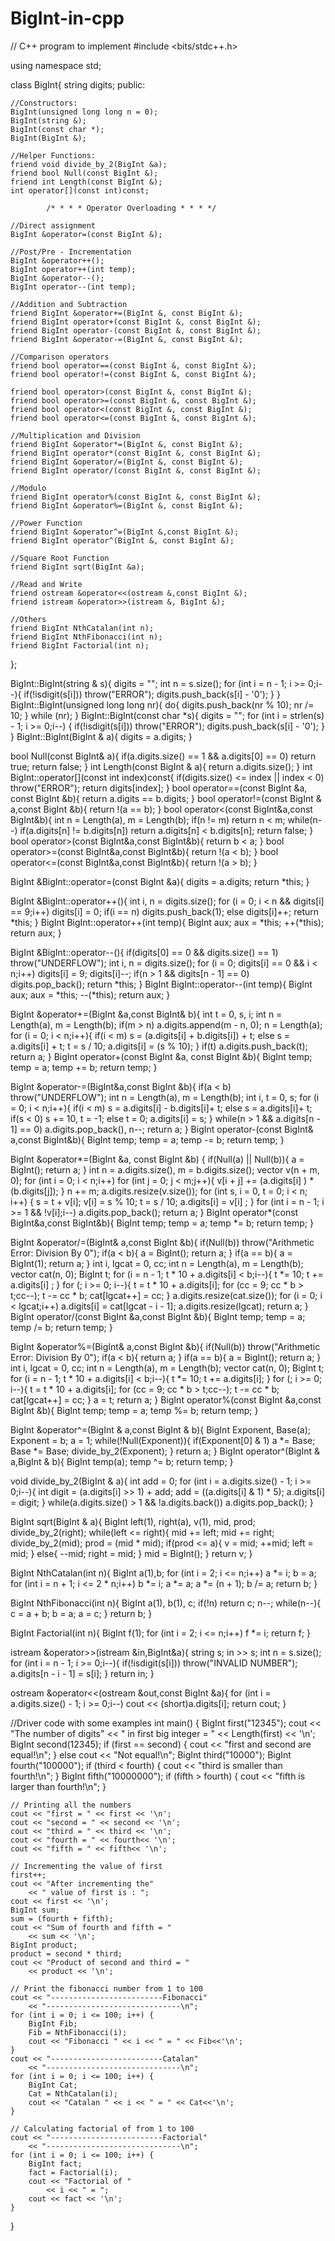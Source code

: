 # BigInt-in-cpp
// C++ program to implement
#include <bits/stdc++.h>

using namespace std;

class BigInt{
	string digits;
public:

	//Constructors:
	BigInt(unsigned long long n = 0);
	BigInt(string &);
	BigInt(const char *);
	BigInt(BigInt &);

	//Helper Functions:
	friend void divide_by_2(BigInt &a);
	friend bool Null(const BigInt &);
	friend int Length(const BigInt &);
	int operator[](const int)const;

			/* * * * Operator Overloading * * * */

	//Direct assignment
	BigInt &operator=(const BigInt &);

	//Post/Pre - Incrementation
	BigInt &operator++();
	BigInt operator++(int temp);
	BigInt &operator--();
	BigInt operator--(int temp);

	//Addition and Subtraction
	friend BigInt &operator+=(BigInt &, const BigInt &);
	friend BigInt operator+(const BigInt &, const BigInt &);
	friend BigInt operator-(const BigInt &, const BigInt &);
	friend BigInt &operator-=(BigInt &, const BigInt &);

	//Comparison operators
	friend bool operator==(const BigInt &, const BigInt &);
	friend bool operator!=(const BigInt &, const BigInt &);

	friend bool operator>(const BigInt &, const BigInt &);
	friend bool operator>=(const BigInt &, const BigInt &);
	friend bool operator<(const BigInt &, const BigInt &);
	friend bool operator<=(const BigInt &, const BigInt &);

	//Multiplication and Division
	friend BigInt &operator*=(BigInt &, const BigInt &);
	friend BigInt operator*(const BigInt &, const BigInt &);
	friend BigInt &operator/=(BigInt &, const BigInt &);
	friend BigInt operator/(const BigInt &, const BigInt &);

	//Modulo
	friend BigInt operator%(const BigInt &, const BigInt &);
	friend BigInt &operator%=(BigInt &, const BigInt &);

	//Power Function
	friend BigInt &operator^=(BigInt &,const BigInt &);
	friend BigInt operator^(BigInt &, const BigInt &);
	
	//Square Root Function
	friend BigInt sqrt(BigInt &a);

	//Read and Write
	friend ostream &operator<<(ostream &,const BigInt &);
	friend istream &operator>>(istream &, BigInt &);

	//Others
	friend BigInt NthCatalan(int n);
	friend BigInt NthFibonacci(int n);
	friend BigInt Factorial(int n);
};

BigInt::BigInt(string & s){
	digits = "";
	int n = s.size();
	for (int i = n - 1; i >= 0;i--){
		if(!isdigit(s[i]))
			throw("ERROR");
		digits.push_back(s[i] - '0');
	}
}
BigInt::BigInt(unsigned long long nr){
	do{
		digits.push_back(nr % 10);
		nr /= 10;
	} while (nr);
}
BigInt::BigInt(const char *s){
	digits = "";
	for (int i = strlen(s) - 1; i >= 0;i--)
	{
		if(!isdigit(s[i]))
			throw("ERROR");
		digits.push_back(s[i] - '0');
	}
}
BigInt::BigInt(BigInt & a){
	digits = a.digits;
}

bool Null(const BigInt& a){
	if(a.digits.size() == 1 && a.digits[0] == 0)
		return true;
	return false;
}
int Length(const BigInt & a){
	return a.digits.size();
}
int BigInt::operator[](const int index)const{
	if(digits.size() <= index || index < 0)
		throw("ERROR");
	return digits[index];
}
bool operator==(const BigInt &a, const BigInt &b){
	return a.digits == b.digits;
}
bool operator!=(const BigInt & a,const BigInt &b){
	return !(a == b);
}
bool operator<(const BigInt&a,const BigInt&b){
	int n = Length(a), m = Length(b);
	if(n != m)
		return n < m;
	while(n--)
		if(a.digits[n] != b.digits[n])
			return a.digits[n] < b.digits[n];
	return false;
}
bool operator>(const BigInt&a,const BigInt&b){
	return b < a;
}
bool operator>=(const BigInt&a,const BigInt&b){
	return !(a < b);
}
bool operator<=(const BigInt&a,const BigInt&b){
	return !(a > b);
}

BigInt &BigInt::operator=(const BigInt &a){
	digits = a.digits;
	return *this;
}

BigInt &BigInt::operator++(){
	int i, n = digits.size();
	for (i = 0; i < n && digits[i] == 9;i++)
		digits[i] = 0;
	if(i == n)
		digits.push_back(1);
	else
		digits[i]++;
	return *this;
}
BigInt BigInt::operator++(int temp){
	BigInt aux;
	aux = *this;
	++(*this);
	return aux;
}

BigInt &BigInt::operator--(){
	if(digits[0] == 0 && digits.size() == 1)
		throw("UNDERFLOW");
	int i, n = digits.size();
	for (i = 0; digits[i] == 0 && i < n;i++)
		digits[i] = 9;
	digits[i]--;
	if(n > 1 && digits[n - 1] == 0)
		digits.pop_back();
	return *this;
}
BigInt BigInt::operator--(int temp){
	BigInt aux;
	aux = *this;
	--(*this);
	return aux;
}

BigInt &operator+=(BigInt &a,const BigInt& b){
	int t = 0, s, i;
	int n = Length(a), m = Length(b);
	if(m > n)
		a.digits.append(m - n, 0);
	n = Length(a);
	for (i = 0; i < n;i++){
		if(i < m)
			s = (a.digits[i] + b.digits[i]) + t;
		else
			s = a.digits[i] + t;
		t = s / 10;
		a.digits[i] = (s % 10);
	}
	if(t)
		a.digits.push_back(t);
	return a;
}
BigInt operator+(const BigInt &a, const BigInt &b){
	BigInt temp;
	temp = a;
	temp += b;
	return temp;
}

BigInt &operator-=(BigInt&a,const BigInt &b){
	if(a < b)
		throw("UNDERFLOW");
	int n = Length(a), m = Length(b);
	int i, t = 0, s;
	for (i = 0; i < n;i++){
		if(i < m)
			s = a.digits[i] - b.digits[i]+ t;
		else
			s = a.digits[i]+ t;
		if(s < 0)
			s += 10,
			t = -1;
		else
			t = 0;
		a.digits[i] = s;
	}
	while(n > 1 && a.digits[n - 1] == 0)
		a.digits.pop_back(),
		n--;
	return a;
}
BigInt operator-(const BigInt& a,const BigInt&b){
	BigInt temp;
	temp = a;
	temp -= b;
	return temp;
}

BigInt &operator*=(BigInt &a, const BigInt &b)
{
	if(Null(a) || Null(b)){
		a = BigInt();
		return a;
	}
	int n = a.digits.size(), m = b.digits.size();
	vector<int> v(n + m, 0);
	for (int i = 0; i < n;i++)
		for (int j = 0; j < m;j++){
			v[i + j] += (a.digits[i] ) * (b.digits[j]);
		}
	n += m;
	a.digits.resize(v.size());
	for (int s, i = 0, t = 0; i < n; i++)
	{
		s = t + v[i];
		v[i] = s % 10;
		t = s / 10;
		a.digits[i] = v[i] ;
	}
	for (int i = n - 1; i >= 1 && !v[i];i--)
			a.digits.pop_back();
	return a;
}
BigInt operator*(const BigInt&a,const BigInt&b){
	BigInt temp;
	temp = a;
	temp *= b;
	return temp;
}

BigInt &operator/=(BigInt& a,const BigInt &b){
	if(Null(b))
		throw("Arithmetic Error: Division By 0");
	if(a < b){
		a = BigInt();
		return a;
	}
	if(a == b){
		a = BigInt(1);
		return a;
	}
	int i, lgcat = 0, cc;
	int n = Length(a), m = Length(b);
	vector<int> cat(n, 0);
	BigInt t;
	for (i = n - 1; t * 10 + a.digits[i] < b;i--){
		t *= 10;
		t += a.digits[i] ;
	}
	for (; i >= 0; i--){
		t = t * 10 + a.digits[i];
		for (cc = 9; cc * b > t;cc--);
		t -= cc * b;
		cat[lgcat++] = cc;
	}
	a.digits.resize(cat.size());
	for (i = 0; i < lgcat;i++)
		a.digits[i] = cat[lgcat - i - 1];
	a.digits.resize(lgcat);
	return a;
}
BigInt operator/(const BigInt &a,const BigInt &b){
	BigInt temp;
	temp = a;
	temp /= b;
	return temp;
}

BigInt &operator%=(BigInt& a,const BigInt &b){
	if(Null(b))
		throw("Arithmetic Error: Division By 0");
	if(a < b){
		return a;
	}
	if(a == b){
		a = BigInt();
		return a;
	}
	int i, lgcat = 0, cc;
	int n = Length(a), m = Length(b);
	vector<int> cat(n, 0);
	BigInt t;
	for (i = n - 1; t * 10 + a.digits[i] < b;i--){
		t *= 10;
		t += a.digits[i];
	}
	for (; i >= 0; i--){
		t = t * 10 + a.digits[i];
		for (cc = 9; cc * b > t;cc--);
		t -= cc * b;
		cat[lgcat++] = cc;
	}
	a = t;
	return a;
}
BigInt operator%(const BigInt &a,const BigInt &b){
	BigInt temp;
	temp = a;
	temp %= b;
	return temp;
}

BigInt &operator^=(BigInt & a,const BigInt & b){
	BigInt Exponent, Base(a);
	Exponent = b;
	a = 1;
	while(!Null(Exponent)){
		if(Exponent[0] & 1)
			a *= Base;
		Base *= Base;
		divide_by_2(Exponent);
	}
	return a;
}
BigInt operator^(BigInt & a,BigInt & b){
	BigInt temp(a);
	temp ^= b;
	return temp;
}

void divide_by_2(BigInt & a){
	int add = 0;
	for (int i = a.digits.size() - 1; i >= 0;i--){
		int digit = (a.digits[i] >> 1) + add;
		add = ((a.digits[i] & 1) * 5);
		a.digits[i] = digit;
	}
	while(a.digits.size() > 1 && !a.digits.back())
		a.digits.pop_back();
}

BigInt sqrt(BigInt & a){
	BigInt left(1), right(a), v(1), mid, prod;
	divide_by_2(right);
	while(left <= right){
		mid += left;
		mid += right;
		divide_by_2(mid);
		prod = (mid * mid);
		if(prod <= a){
			v = mid;
			++mid;
			left = mid;
		}
		else{
			--mid;
			right = mid;
		}
		mid = BigInt();
	}
	return v;
}

BigInt NthCatalan(int n){
	BigInt a(1),b;
	for (int i = 2; i <= n;i++)
		a *= i;
	b = a;
	for (int i = n + 1; i <= 2 * n;i++)
		b *= i;
	a *= a;
	a *= (n + 1);
	b /= a;
	return b;
}

BigInt NthFibonacci(int n){
	BigInt a(1), b(1), c;
	if(!n)
		return c;
	n--;
	while(n--){
		c = a + b;
		b = a;
		a = c;
	}
	return b;
}

BigInt Factorial(int n){
	BigInt f(1);
	for (int i = 2; i <= n;i++)
		f *= i;
	return f;
}

istream &operator>>(istream &in,BigInt&a){
	string s;
	in >> s;
	int n = s.size();
	for (int i = n - 1; i >= 0;i--){
		if(!isdigit(s[i]))
			throw("INVALID NUMBER");
		a.digits[n - i - 1] = s[i];
	}
	return in;
}

ostream &operator<<(ostream &out,const BigInt &a){
	for (int i = a.digits.size() - 1; i >= 0;i--)
		cout << (short)a.digits[i];
	return cout;
}

//Driver code with some examples
int main()
{
	BigInt first("12345");
	cout << "The number of digits"
		<< " in first big integer = "
		<< Length(first) << '\n';
	BigInt second(12345);
	if (first == second) {
		cout << "first and second are equal!\n";
	}
	else
		cout << "Not equal!\n";
	BigInt third("10000");
	BigInt fourth("100000");
	if (third < fourth) {
		cout << "third is smaller than fourth!\n";
	}
	BigInt fifth("10000000");
	if (fifth > fourth) {
		cout << "fifth is larger than fourth!\n";
	}

	// Printing all the numbers
	cout << "first = " << first << '\n';
	cout << "second = " << second << '\n';
	cout << "third = " << third << '\n';
	cout << "fourth = " << fourth<< '\n';
	cout << "fifth = " << fifth<< '\n';

	// Incrementing the value of first
	first++;
	cout << "After incrementing the"
		<< " value of first is : ";
	cout << first << '\n';
	BigInt sum;
	sum = (fourth + fifth);
	cout << "Sum of fourth and fifth = "
		<< sum << '\n';
	BigInt product;
	product = second * third;
	cout << "Product of second and third = "
		<< product << '\n';

	// Print the fibonacci number from 1 to 100
	cout << "-------------------------Fibonacci"
		<< "------------------------------\n";
	for (int i = 0; i <= 100; i++) {
		BigInt Fib;
		Fib = NthFibonacci(i);
		cout << "Fibonacci " << i << " = " << Fib<<'\n';
	}
	cout << "-------------------------Catalan"
		<< "------------------------------\n";
	for (int i = 0; i <= 100; i++) {
		BigInt Cat;
		Cat = NthCatalan(i);
		cout << "Catalan " << i << " = " << Cat<<'\n';
	}

	// Calculating factorial of from 1 to 100
	cout << "-------------------------Factorial"
		<< "------------------------------\n";
	for (int i = 0; i <= 100; i++) {
		BigInt fact;
		fact = Factorial(i);
		cout << "Factorial of "
			<< i << " = ";
		cout << fact << '\n';
	}

}
